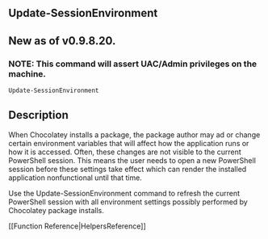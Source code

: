 ## Update-SessionEnvironment
## New as of v0.9.8.20.
### NOTE: This command will assert UAC/Admin privileges on the machine.

`Update-SessionEnvironment`

## Description
When Chocolatey installs a package, the package author may ad or change
certain environment variables that will affect how the application runs
or how it is accessed. Often, these changes are not visible to the current
PowerShell session. This means the user needs to open a new PowerShell
session before these settings take effect which can render the installed
application nonfunctional until that time.

Use the Update-SessionEnvironment command to refresh the current
PowerShell session with all environment settings possibly performed by
Chocolatey package installs.

[[Function Reference|HelpersReference]]